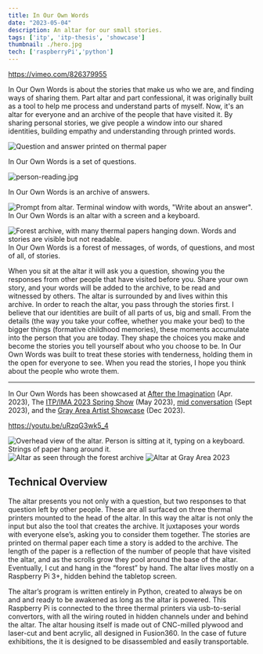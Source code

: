 ```yaml
---
title: In Our Own Words
date: "2023-05-04"
description: An altar for our small stories.
tags: ['itp', 'itp-thesis', 'showcase']
thumbnail: ./hero.jpg
tech: ['raspberryPi','python']
---
```


https://vimeo.com/826379955 

In Our Own Words is about the stories that make us who we are, and finding ways of sharing them. Part altar and part confessional, it was originally built as a tool to help me process and understand parts of myself. Now, it's an altar for everyone and an archive of the people that have visited it. By sharing personal stories, we give people a window into our shared identities, building empathy and understanding through printed words. 

![Question and answer printed on thermal paper](./question.jpg)

In Our Own Words is a set of questions. 

![person-reading.jpg](./person-reading.jpg)

In Our Own Words is an archive of answers. 

![Prompt from altar. Terminal window with words, "Write about an answer".](./prompt.png)
In Our Own Words is an altar with a screen and a keyboard. 

![Forest archive, with many thermal papers hanging down. Words and stories are visible but not readable.](./forest-archive.jpg)
In Our Own Words is a forest of messages, of words, of questions, and most of all, of stories. 

When you sit at the altar it will ask you a question, showing you the responses from other people that have visited before you. Share your own story, and your words will be added to the archive, to be read and witnessed by others. The altar is surrounded by and lives within this archive. In order to reach the altar, you pass through the stories first. I believe that our identities are built of all parts of us, big and small. From the details (the way you take your coffee, whether you make your bed) to the bigger things (formative childhood memories), these moments accumulate into the person that you are today. They shape the choices you make and become the stories you tell yourself about who you choose to be. In Our Own Words was built to treat these stories with tenderness, holding them in the open for everyone to see. When you read the stories, I hope you think about the people who wrote them.

---

In Our Own Words has been showcased at [After the Imagination](https://www.instagram.com/p/CqMdQHeNFD9/) (Apr. 2023), The [ITP/IMA 2023 Spring Show](https://itp.nyu.edu/shows/spring2023/) (May 2023), [mid conversation](https://www.eventbrite.com/e/studio-45-presents-mid-conversation-a-solo-exhibition-by-leia-s-chang-tickets-714190160997) (Sept 2023), and the [Gray Area Artist Showcase](https://grayarea.org/event/gray-area-artist-showcase-and-member-happy-hour/) (Dec 2023).

https://youtu.be/uRzqG3wk5_4

![Overhead view of the altar. Person is sitting at it, typing on a keyboard. Strings of paper hang around it.](./overhead.jpg)
![Altar as seen through the forest archive](./overview.jpg)
![Altar at Gray Area 2023](./IMG_3730.jpg)

## Technical Overview

The altar presents you not only with a question, but two responses to that question left by other people. These are all surfaced on three thermal printers mounted to the head of the altar. In this way the altar is not only the input but also the tool that creates the archive. It juxtaposes your words with everyone else’s, asking you to consider them together. The stories are printed on thermal paper each time a story is added to the archive. The length of the paper is a reflection of the number of people that have visited the altar, and as the scrolls grow they pool around the base of the altar. Eventually, I cut and hang in the “forest” by hand. The altar lives mostly on a Raspberry Pi 3+, hidden behind the tabletop screen. 

The altar’s program is written entirely in Python, created to always be on and and ready to be awakened as long as the altar is powered. This Raspberry Pi is connected to the three thermal printers via usb-to-serial convertors, with all the wiring routed in hidden channels under and behind the altar. The altar housing itself is made out of CNC-milled plywood and laser-cut and bent acrylic, all designed in Fusion360. In the case of future exhibitions, the it is designed to be disassembled and easily transportable.